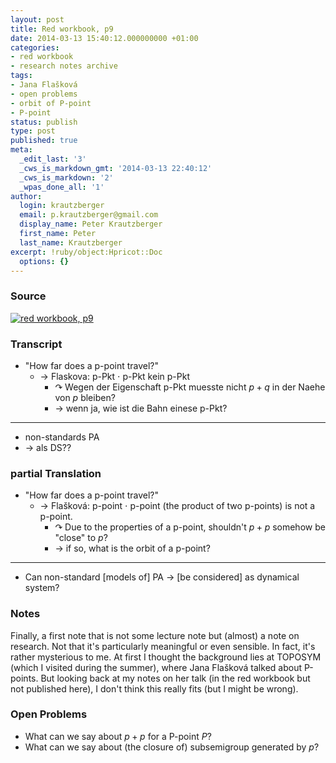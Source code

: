 ```yaml
---
layout: post
title: Red workbook, p9
date: 2014-03-13 15:40:12.000000000 +01:00
categories:
- red workbook
- research notes archive
tags:
- Jana Flašková
- open problems
- orbit of P-point
- P-point
status: publish
type: post
published: true
meta:
  _edit_last: '3'
  _cws_is_markdown_gmt: '2014-03-13 22:40:12'
  _cws_is_markdown: '2'
  _wpas_done_all: '1'
author:
  login: krautzberger
  email: p.krautzberger@gmail.com
  display_name: Peter Krautzberger
  first_name: Peter
  last_name: Krautzberger
excerpt: !ruby/object:Hpricot::Doc
  options: {}
---
```


### Source

[![red workbook, p9](assets/2014-03-09-12.45.06_cropped-638x1024.jpg)](http://boolesrings.org/krautzberger/files/2014/03/2014-03-09-12.45.06_cropped.jpg)

### Transcript

*   "How far does a p-point travel?"
    *   $\rightarrow$ Flaskova: p-Pkt ⋅ p-Pkt kein p-Pkt
        *   $\curvearrowright$ Wegen der Eigenschaft p-Pkt muesste nicht $p+q$ in der Naehe von $p$ bleiben?
        *   $\rightarrow$ wenn ja, wie ist die Bahn einese p-Pkt?

* * *

*   non-standards PA
*   $\rightarrow$ als DS??

### partial Translation

*   "How far does a p-point travel?"
    *   $\rightarrow$ Flašková: p-point ⋅ p-point (the product of two p-points) is not a p-point.
        *   $\curvearrowright$ Due to the properties of a p-point, shouldn't $p+p$ somehow be "close" to $p$?
        *   $\rightarrow$ if so, what is the orbit of a p-point?

* * *

*   Can non-standard [models of] PA $\rightarrow$ [be considered] as dynamical system?

### Notes

Finally, a first note that is not some lecture note but (almost) a note on research. Not that it's particularly meaningful or even sensible. In fact, it's rather mysterious to me. At first I thought the background lies at TOPOSYM (which I visited during the summer), where Jana Flašková talked about P-points. But looking back at my notes on her talk (in the red workbook but not published here), I don't think this really fits (but I might be wrong).

### Open Problems

*   What can we say about $p+p$ for a P-point $P$?
*   What can we say about (the closure of) subsemigroup generated by $p$?